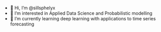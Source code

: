 - 👋 Hi, I’m @sillsphelyx
- 👀 I’m interested in Applied Data Science and Probabilistic modelling
- 🌱 I’m currently learning deep learning with applications to time series forecasting
<!--- 
💞️ I’m looking to collaborate on ...
- 📫 How to reach me ...
--->
<!---
sillsphelyx/sillsphelyx is a ✨ special ✨ repository because its `README.md` (this file) appears on your GitHub profile.
You can click the Preview link to take a look at your changes.
--->
